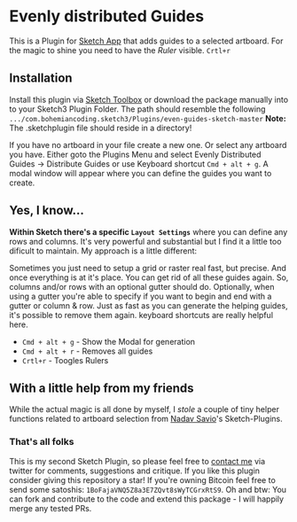 # Evenly distributed Guides
This is a Plugin for [Sketch App](http://www.sketchapp.com) that adds guides to a selected artboard.
For the magic to shine you need to have the *Ruler* visible. `Crtl+r`

## Installation
Install this plugin via [Sketch Toolbox](http://sketchtoolbox.com) or download the package manually into to your Sketch3 Plugin Folder. The path should resemble the following
```.../com.bohemiancoding.sketch3/Plugins/even-guides-sketch-master``` **Note:** The .sketchplugin file should reside in a directory!

If you have no artboard in your file create a new one. Or select any artboard you have. Either goto the Plugins Menu and select Evenly Distributed Guides -> Distribute Guides or use Keyboard shortcut
`Cmd + alt + g`. A modal window will appear where you can define the guides you want to create.

## Yes, I know...
**Within Sketch there's a specific `Layout Settings`** where you can define any rows and columns. It's very powerful and substantial but I find it a little too dificult to maintain.
My approach is a little different:

Sometimes you just need to setup a grid or raster real fast, but precise. And once everything is at it's place. You can get rid of all these guides again.
So, columns and/or rows with an optional gutter should do. Optionally, when using a gutter you're able to specify if you want to begin and end with a gutter or column & row.
Just as fast as you can generate the helping guides, it's possible to remove them again. keyboard shortcuts are really helpful here.

 - `Cmd + alt + g` - Show the Modal for generation
 - `Cmd + alt + r` - Removes all guides
 - `Crtl+r` - Toogles Rulers

## With a little help from my friends
While the actual magic is all done by myself, I *stole* a couple of tiny helper functions related to artboard selection from [Nadav Savio](https://github.com/nadavsavio/sketch-plugins)'s Sketch-Plugins.

### That's all folks
This is my second Sketch Plugin, so please feel free to [contact me](http://bit.ly/1MSRFbd) via twitter for comments, suggestions and critique.
If you like this plugin consider giving this repository a star! If you're owning Bitcoin feel free to send some satoshis: `1BoFajaVNQ5Z8a3E7ZQvt8sWyTCGrxRtS9`.
Oh and btw: You can fork and contribute to the code and extend this package - I will happily merge any tested PRs.
